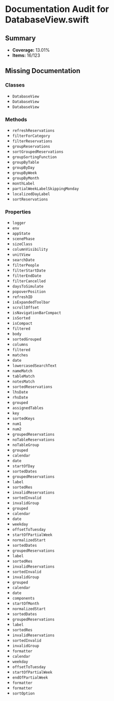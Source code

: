 # Documentation Audit for DatabaseView.swift

## Summary

- **Coverage:** 13.01%
- **Items:** 16/123

## Missing Documentation

### Classes
- `DatabaseView`
- `DatabaseView`
- `DatabaseView`

### Methods
- `refreshReservations`
- `filterForCategory`
- `filterReservations`
- `groupReservations`
- `sortGroupedReservations`
- `groupSortingFunction`
- `groupByTable`
- `groupByDay`
- `groupByWeek`
- `groupByMonth`
- `monthLabel`
- `partialWeekLabelSkippingMonday`
- `localizedDayLabel`
- `sortReservations`

### Properties
- `logger`
- `env`
- `appState`
- `scenePhase`
- `sizeClass`
- `columnVisibility`
- `unitView`
- `searchDate`
- `filterPeople`
- `filterStartDate`
- `filterEndDate`
- `filterCancelled`
- `daysToSimulate`
- `popoverPosition`
- `refreshID`
- `isExpandedToolbar`
- `scrollOffset`
- `isNavigationBarCompact`
- `isSorted`
- `isCompact`
- `filtered`
- `body`
- `sortedGrouped`
- `columns`
- `filtered`
- `matches`
- `date`
- `lowercasedSearchText`
- `nameMatch`
- `tableMatch`
- `notesMatch`
- `sortedReservations`
- `lhsDate`
- `rhsDate`
- `grouped`
- `assignedTables`
- `key`
- `sortedKeys`
- `num1`
- `num2`
- `groupedReservations`
- `noTableReservations`
- `noTableGroup`
- `grouped`
- `calendar`
- `date`
- `startOfDay`
- `sortedDates`
- `groupedReservations`
- `label`
- `sortedRes`
- `invalidReservations`
- `sortedInvalid`
- `invalidGroup`
- `grouped`
- `calendar`
- `date`
- `weekday`
- `offsetToTuesday`
- `startOfPartialWeek`
- `normalizedStart`
- `sortedDates`
- `groupedReservations`
- `label`
- `sortedRes`
- `invalidReservations`
- `sortedInvalid`
- `invalidGroup`
- `grouped`
- `calendar`
- `date`
- `components`
- `startOfMonth`
- `normalizedStart`
- `sortedDates`
- `groupedReservations`
- `label`
- `sortedRes`
- `invalidReservations`
- `sortedInvalid`
- `invalidGroup`
- `formatter`
- `calendar`
- `weekday`
- `offsetToTuesday`
- `startOfPartialWeek`
- `endOfPartialWeek`
- `formatter`
- `formatter`
- `sortOption`
